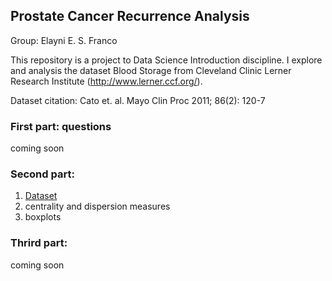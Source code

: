 ## Prostate Cancer Recurrence Analysis
Group: Elayni E. S. Franco


This repository is a project to Data Science Introduction discipline. I explore and analysis the dataset Blood Storage from Cleveland Clinic Lerner Research Institute (http://www.lerner.ccf.org/).

Dataset citation: 
Cato et. al. Mayo Clin Proc 2011; 86(2): 120-7


### First part: questions 

coming soon

### Second part: 
1. [Dataset](https://github.com/elayni/prostate-cancer-recurrence-analysis/blob/main/Dataset/BloodStorage.csv)
2. centrality and dispersion measures
3. boxplots

### Thrird part:

coming soon

